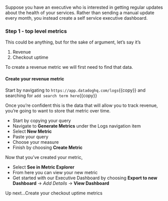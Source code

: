 Suppose you have an executive who is interested in getting regular updates about the health of your services. Rather than sending a manual update every month, you instead create a self service executive dashboard.

### Step 1 - top level metrics

This could be anything, but for the sake of argument, let’s say it’s 
1. Revenue 
2. Checkout uptime

To create a revenue metric we will first need to find that data. 

#### Create your revenue metric 
Start by navigating to `https://app.datadoghq.com/logs`{{copy}} and searching for `add search term here`{{copy}}

Once you’re confident this is the data that will allow you to track revenue, you’re going to want to store that metric over time. 

- Start by copying your query
- Navigate to **Generate Metrics** under the Logs navigation item
- Select **New Metric** 
- Paste your query
- Choose your measure
- Finish by choosing **Create Metric**

Now that you’ve created your metric, 
- Select **See in Metric Explorer**
- From here you can view your new metric 
- Get started with our Executive Dashboard by choosing **Export to new Dashboard** → *Add Details* → **View Dashboard**

Up next...Create your checkout uptime metrics
